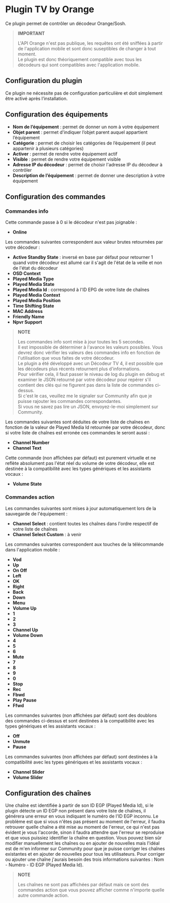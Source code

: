 # Plugin TV by Orange

Ce plugin permet de contrôler un décodeur Orange/Sosh.

> **IMPORTANT**
>
> L'API Orange n'est pas publique, les requêtes ont été sniffées à partir de l'application mobile et sont donc suseptibles de changer à tout moment.  
> Le plugin est donc théoriquement compatible avec tous les décodeurs qui sont compatibles avec l'application mobile.

## Configuration du plugin

Ce plugin ne nécessite pas de configuration particulière et doit simplement être activé après l’installation.

## Configuration des équipements

- **Nom de l’équipement** : permet de donner un nom à votre équipement
- **Objet parent** : permet d'indiquer l’objet parent auquel appartient l’équipement
- **Catégorie** : permet de choisir les catégories de l’équipement (il peut appartenir à plusieurs catégories)
- **Activer** : permet de rendre votre équipement actif
- **Visible** : permet de rendre votre équipement visible
- **Adresse IP du décodeur** : permet de choisir l'adresse IP du décodeur à contrôler
- **Description de l’équipement** : permet de donner une description à votre équipement

## Configuration des commandes

### Commandes info

Cette commande passe à 0 si le décodeur n'est pas joignable :
- **Online**

Les commandes suivantes correspondent aux valeur brutes retournées par votre décodeur :
- **Active Standby State** : inversé en base par défaut pour retourner 1 quand votre décodeur est allumé car il s'agit de l'état de la veille et non de l'état du décodeur
- **OSD Context**
- **Played Media Type**
- **Played Media State**
- **Played Media Id** : correspond à l'ID EPG de votre liste de chaînes
- **Played Media Context**
- **Played Media Position**
- **Time Shifting State**
- **MAC Address**
- **Friendly Name**
- **Npvr Support**

> **NOTE**
>
> Les commandes info sont mise à jour toutes les 5 secondes.  
> Il est impossible de déterminer à l'avance les valeurs possibles. Vous devrez donc vérifier les valeurs des commandes info en fonction de l'utilisation que vous faites de votre décodeur.  
> Le plugin a été développé avec un Décodeur TV 4, il est possible que les décodeurs plus récents retournent plus d'informations.  
> Pour vérifier cela, il faut passer le niveau de log du plugin en debug et examiner le JSON retourné par votre décodeur pour repérer s'il contient des clés qui ne figurent pas dans la liste de commandes ci-dessus.  
> Si c'est le cas, veuillez me le signaler sur Community afin que je puisse rajouter les commandes correspondantes.  
> Si vous ne savez pas lire un JSON, envoyez-le-moi simplement sur Community.

Les commandes suivantes sont déduites de votre liste de chaînes en fonction de la valeur de Played Media Id retournée par votre décodeur, donc si votre liste de chaînes est erronée ces commandes le seront aussi :
- **Channel Number**
- **Channel Text**

Cette commande (non affichées par défaut) est purement virtuelle et ne reflète absolument pas l'état réel du volume de votre décodeur, elle est destinée à la compatibilité avec les types génériques et les assistants vocaux :
- **Volume State**

### Commandes action

Les commandes suivantes sont mises à jour automatiquement lors de la sauvegarde de l'équipement :
- **Channel Select** : contient toutes les chaînes dans l'ordre respectif de votre liste de chaînes
- **Channel Select Custom** : à venir

Les commandes suivantes correspondent aux touches de la télécommande dans l'application mobile :
- **Vod**
- **Up**
- **On Off**
- **Left**
- **OK**
- **Right**
- **Back**
- **Down**
- **Menu**
- **Volume Up**
- **1**
- **2**
- **3**
- **Channel Up**
- **Volume Down**
- **4**
- **5**
- **6**
- **Mute**
- **7**
- **8**
- **9**
- **0**
- **Stop**
- **Rec**
- **Fbwd**
- **Play Pause**
- **Ffwd**

Les commandes suivantes (non affichées par défaut) sont des doublons des commandes ci-dessus et sont destinées à la compatibilité avec les types génériques et les assistants vocaux :
- **Off**
- **Unmute**
- **Pause**

Les commandes suivantes (non affichées par défaut) sont destinées à la compatibilité avec les types génériques et les assistants vocaux :
- **Channel Slider**
- **Volume Slider**

## Configuration des chaînes

Une chaîne est identifiée à partir de son ID EGP (Played Media Id), si le plugin détecte un ID EGP non présent dans votre liste de chaînes, il générera une erreur en vous indiquant le numéro de l'ID EGP inconnu. Le problème est que si vous n'êtes pas présent au moment de l'erreur, il faudra retrouver quelle chaîne a été mise au moment de l'erreur, ce qui n'est pas évident je vous l'accorde, sinon il faudra attendre que l'erreur se reproduise et que vous puissiez identifier la chaîne en question. Vous pouvez bien sûr modifier manuellement les chaînes ou en ajouter de nouvelles mais l'idéal est de m'en informer sur Community pour que je puisse corriger les chaînes existantes et en ajouter de nouvelles pour tous les utilisateurs. Pour corriger ou ajouter une chaîne j'aurais besoin des trois informations suivantes : Nom - Numéro - ID EGP (Played Media Id).

> **NOTE**
>
> Les chaînes ne sont pas affichées par défaut mais ce sont des commandes action que vous pouvez afficher comme n'importe quelle autre commande action.
